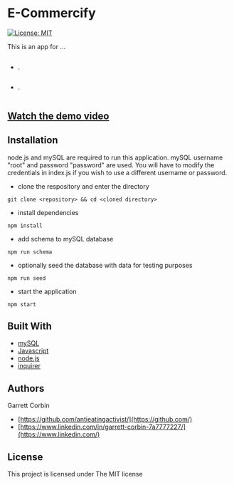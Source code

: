 # E-Commercify


[![License: MIT](https://img.shields.io/badge/License-MIT-yellow.svg)](https://opensource.org/licenses/MIT)


This is an app for ...



##

- .

```

```
- .

```

```

## [Watch the demo video](https://antieatingactivist.github.io/Workplace-Tracker/)




## Installation

node.js and mySQL are required to run this application. mySQL username "root" and password "password" are used. You will have to modify the credentials in index.js if you wish to use a different username or password. 

- clone the respository and enter the directory

`git clone <repository> && cd <cloned directory>`

- install dependencies

`npm install`

- add schema to mySQL database

`npm run schema`

- optionally seed the database with data for testing purposes

`npm run seed`

- start the application

`npm start`




## Built With

* [mySQL](https://www.mysql.com)
* [Javascript](https://developer.mozilla.org/en-US/docs/Web/JavaScript)
* [node.js](https://nodejs.dev) 
* [inquirer](https://github.com/SBoudrias/Inquirer.js)



## Authors

Garrett Corbin

- [https://github.com/antieatingactivist/](https://github.com/)
- [https://www.linkedin.com/in/garrett-corbin-7a7777227/](https://www.linkedin.com/)

## License

This project is licensed under The MIT license

